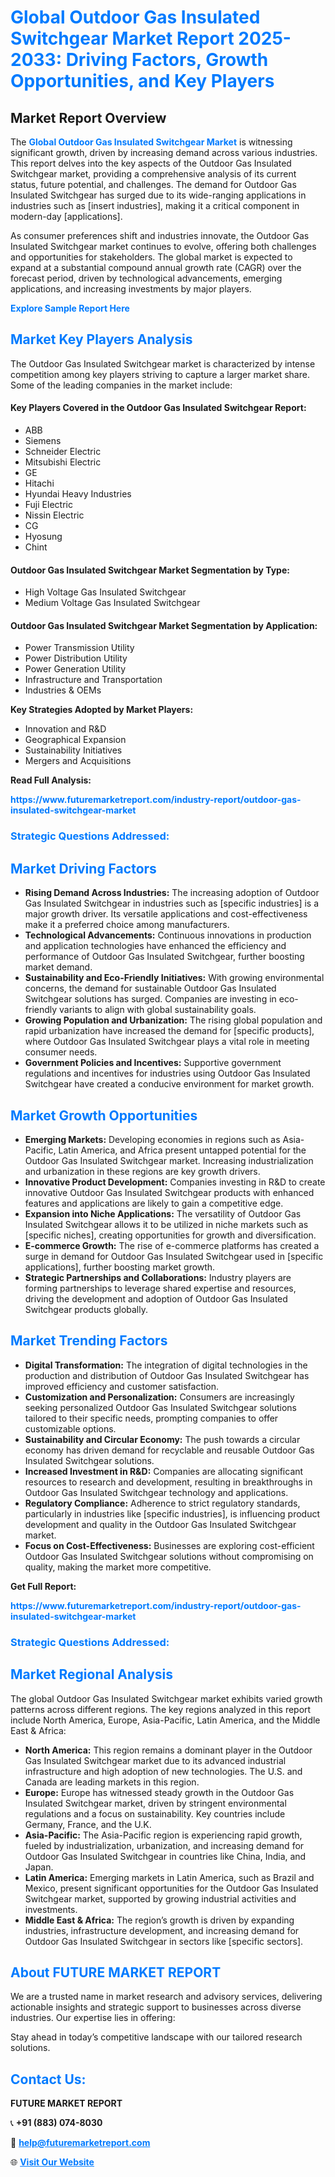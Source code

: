 <h1 style="color: #007BFF;">Global Outdoor Gas Insulated Switchgear Market Report 2025-2033: Driving Factors, Growth Opportunities, and Key Players</h1>

<section id="overview">
<h2>Market Report Overview</h2>
<p>The <a href="https://www.futuremarketreport.com/industry-report/outdoor-gas-insulated-switchgear-market" style="color: #007BFF; text-decoration: none;"><strong>Global Outdoor Gas Insulated Switchgear Market</strong></a> is witnessing significant growth, driven by increasing demand across various industries. This report delves into the key aspects of the Outdoor Gas Insulated Switchgear market, providing a comprehensive analysis of its current status, future potential, and challenges. The demand for Outdoor Gas Insulated Switchgear has surged due to its wide-ranging applications in industries such as [insert industries], making it a critical component in modern-day [applications].</p>
<p>As consumer preferences shift and industries innovate, the Outdoor Gas Insulated Switchgear market continues to evolve, offering both challenges and opportunities for stakeholders. The global market is expected to expand at a substantial compound annual growth rate (CAGR) over the forecast period, driven by technological advancements, emerging applications, and increasing investments by major players.</p>
</section>

<section id="overview">
<p><a href="https://www.futuremarketreport.com/request-sample/reportId=54005" style="color: #007BFF; text-decoration: none;"><strong>Explore Sample Report Here</strong></a></p>
</section>

<section id="key-players">
<h2 style="color: #007BFF;">Market Key Players Analysis</h2>
<p>The Outdoor Gas Insulated Switchgear market is characterized by intense competition among key players striving to capture a larger market share. Some of the leading companies in the market include:</p>
<h4>Key Players Covered in the Outdoor Gas Insulated Switchgear Report:</h4>
<ul><li>ABB</li><li>Siemens</li><li>Schneider Electric</li><li>Mitsubishi Electric</li><li>GE</li><li>Hitachi</li><li>Hyundai Heavy Industries</li><li>Fuji Electric</li><li>Nissin Electric</li><li>CG</li><li>Hyosung</li><li>Chint</li></ul>
<h4>Outdoor Gas Insulated Switchgear Market Segmentation by Type:</h4>
<ul><li>High Voltage Gas Insulated Switchgear</li><li>Medium Voltage Gas Insulated Switchgear</li></ul>

<h4>Outdoor Gas Insulated Switchgear Market Segmentation by Application:</h4>
<ul><li>Power Transmission Utility</li><li>Power Distribution Utility</li><li>Power Generation Utility</li><li>Infrastructure and Transportation</li><li>Industries &amp; OEMs</li></ul>
<p><strong>Key Strategies Adopted by Market Players:</strong></p>
<ul>
<li>Innovation and R&D</li>
<li>Geographical Expansion</li>
<li>Sustainability Initiatives</li>
<li>Mergers and Acquisitions</li>
</ul>
</section>

<section>
<p><strong>Read Full Analysis: </strong></p><a href="https://www.futuremarketreport.com/industry-report/outdoor-gas-insulated-switchgear-market" style="color: #007BFF; text-decoration: none;"><strong>https://www.futuremarketreport.com/industry-report/outdoor-gas-insulated-switchgear-market</strong></a>
<h3 style="color: #007BFF;">Strategic Questions Addressed:</h3>
</section>

<section id="driving-factors">
<h2 style="color: #007BFF;">Market Driving Factors</h2>
<ul>
<li><strong>Rising Demand Across Industries:</strong> The increasing adoption of Outdoor Gas Insulated Switchgear in industries such as [specific industries] is a major growth driver. Its versatile applications and cost-effectiveness make it a preferred choice among manufacturers.</li>
<li><strong>Technological Advancements:</strong> Continuous innovations in production and application technologies have enhanced the efficiency and performance of Outdoor Gas Insulated Switchgear, further boosting market demand.</li>
<li><strong>Sustainability and Eco-Friendly Initiatives:</strong> With growing environmental concerns, the demand for sustainable Outdoor Gas Insulated Switchgear solutions has surged. Companies are investing in eco-friendly variants to align with global sustainability goals.</li>
<li><strong>Growing Population and Urbanization:</strong> The rising global population and rapid urbanization have increased the demand for [specific products], where Outdoor Gas Insulated Switchgear plays a vital role in meeting consumer needs.</li>
<li><strong>Government Policies and Incentives:</strong> Supportive government regulations and incentives for industries using Outdoor Gas Insulated Switchgear have created a conducive environment for market growth.</li>
</ul>
</section>

<section id="growth-opportunities">
<h2 style="color: #007BFF;">Market Growth Opportunities</h2>
<ul>
<li><strong>Emerging Markets:</strong> Developing economies in regions such as Asia-Pacific, Latin America, and Africa present untapped potential for the Outdoor Gas Insulated Switchgear market. Increasing industrialization and urbanization in these regions are key growth drivers.</li>
<li><strong>Innovative Product Development:</strong> Companies investing in R&D to create innovative Outdoor Gas Insulated Switchgear products with enhanced features and applications are likely to gain a competitive edge.</li>
<li><strong>Expansion into Niche Applications:</strong> The versatility of Outdoor Gas Insulated Switchgear allows it to be utilized in niche markets such as [specific niches], creating opportunities for growth and diversification.</li>
<li><strong>E-commerce Growth:</strong> The rise of e-commerce platforms has created a surge in demand for Outdoor Gas Insulated Switchgear used in [specific applications], further boosting market growth.</li>
<li><strong>Strategic Partnerships and Collaborations:</strong> Industry players are forming partnerships to leverage shared expertise and resources, driving the development and adoption of Outdoor Gas Insulated Switchgear products globally.</li>
</ul>
</section>

<section id="trending-factors">
<h2 style="color: #007BFF;">Market Trending Factors</h2>
<ul>
<li><strong>Digital Transformation:</strong> The integration of digital technologies in the production and distribution of Outdoor Gas Insulated Switchgear has improved efficiency and customer satisfaction.</li>
<li><strong>Customization and Personalization:</strong> Consumers are increasingly seeking personalized Outdoor Gas Insulated Switchgear solutions tailored to their specific needs, prompting companies to offer customizable options.</li>
<li><strong>Sustainability and Circular Economy:</strong> The push towards a circular economy has driven demand for recyclable and reusable Outdoor Gas Insulated Switchgear solutions.</li>
<li><strong>Increased Investment in R&D:</strong> Companies are allocating significant resources to research and development, resulting in breakthroughs in Outdoor Gas Insulated Switchgear technology and applications.</li>
<li><strong>Regulatory Compliance:</strong> Adherence to strict regulatory standards, particularly in industries like [specific industries], is influencing product development and quality in the Outdoor Gas Insulated Switchgear market.</li>
<li><strong>Focus on Cost-Effectiveness:</strong> Businesses are exploring cost-efficient Outdoor Gas Insulated Switchgear solutions without compromising on quality, making the market more competitive.</li>
</ul>
</section>

<section>
<p><strong>Get Full Report: </strong></p><a href="https://www.futuremarketreport.com/industry-report/outdoor-gas-insulated-switchgear-market" style="color: #007BFF; text-decoration: none;"><strong>https://www.futuremarketreport.com/industry-report/outdoor-gas-insulated-switchgear-market</strong></a>
<h3 style="color: #007BFF;">Strategic Questions Addressed:</h3>
</section>


<section id="regional-analysis">
<h2 style="color: #007BFF;">Market Regional Analysis</h2>
<p>The global Outdoor Gas Insulated Switchgear market exhibits varied growth patterns across different regions. The key regions analyzed in this report include North America, Europe, Asia-Pacific, Latin America, and the Middle East & Africa:</p>
<ul>
<li><strong>North America:</strong> This region remains a dominant player in the Outdoor Gas Insulated Switchgear market due to its advanced industrial infrastructure and high adoption of new technologies. The U.S. and Canada are leading markets in this region.</li>
<li><strong>Europe:</strong> Europe has witnessed steady growth in the Outdoor Gas Insulated Switchgear market, driven by stringent environmental regulations and a focus on sustainability. Key countries include Germany, France, and the U.K.</li>
<li><strong>Asia-Pacific:</strong> The Asia-Pacific region is experiencing rapid growth, fueled by industrialization, urbanization, and increasing demand for Outdoor Gas Insulated Switchgear in countries like China, India, and Japan.</li>
<li><strong>Latin America:</strong> Emerging markets in Latin America, such as Brazil and Mexico, present significant opportunities for the Outdoor Gas Insulated Switchgear market, supported by growing industrial activities and investments.</li>
<li><strong>Middle East & Africa:</strong> The region’s growth is driven by expanding industries, infrastructure development, and increasing demand for Outdoor Gas Insulated Switchgear in sectors like [specific sectors].</li>
</ul>
</section>

<footer>
<h2 style="color: #007BFF;">About FUTURE MARKET REPORT</h2>
<p>We are a trusted name in market research and advisory services, delivering actionable insights and strategic support to businesses across diverse industries. Our expertise lies in offering:</p>

<p>Stay ahead in today’s competitive landscape with our tailored research solutions.</p>

<h2 style="color: #007BFF;">Contact Us:</h2>
<p><strong>FUTURE MARKET REPORT</strong></p>
<p>📞 <strong>+91 (883) 074-8030</strong></p>
<p>📧 <strong><a href="mailto:help@futuremarketreport.com" style="color: #007BFF;">help@futuremarketreport.com</a></strong></p>
<p>🌐 <strong><a href="https://www.futuremarketreport.com/" style="color: #007BFF;">Visit Our Website</a></strong></p>
</footer>